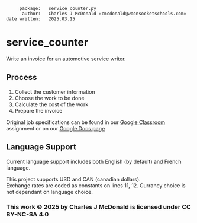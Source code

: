          package:   service_counter.py
          author:   Charles J McDonald «cmcdonald@woonsocketschools.com»
    date written:   2025.03.15
        
# service_counter
Write an invoice for an automotive service writer.

## Process
1. Collect the customer information
2. Choose the work to be done
3. Calculate the cost of the work
4. Prepare the invoice

Original job specifications can be found in our [Google Classroom](https://classroom.google.com/c/NzA4NzMzOTA0NjY3/a/NzU3OTEzNzUwMTUx/details)
assignment or on our [Google Docs page](https://docs.google.com/document/d/1fuRUuIbQBzVM2e12v-EfmxYNYKW67r6EZtr1A9e8i8U/edit?usp=sharing)

## Language Support
Current language support includes both English (by default) and French language.

This project supports USD and CAN (canadian dollars). \
Exchange rates are coded as constants on lines 11, 12. Currancy choice is not dependant on language choice.

### This work © 2025 by Charles J McDonald is licensed under CC BY-NC-SA 4.0

